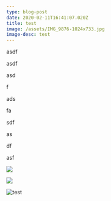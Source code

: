 ```yaml
---
type: blog-post
date: 2020-02-11T16:41:07.020Z
title: test
image: /assets/IMG_9876-1024x733.jpg
image-desc: test
---
```

asdf

asdf

asd

f

ads

fa

sdf

as

df

asf

![](/assets/vladimir-sainte-just-like-jaelah.jpg)

![](/assets/vladimir-sainte-iowa-presentation-3.jpg)



![test](/assets/vladimir-sainte-iowa-presentation-2.jpg "test title")
